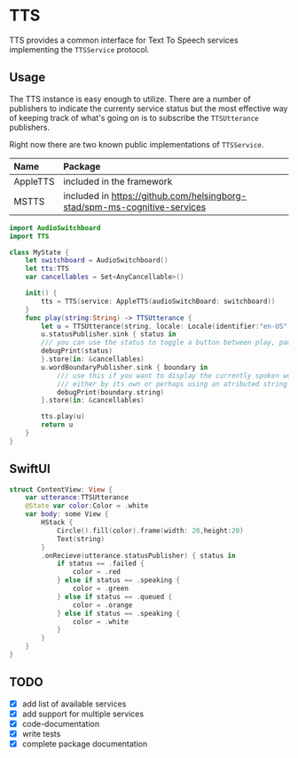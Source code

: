 # TTS

TTS provides a common interface for Text To Speech services implementing the `TTSService` protocol.

## Usage 
The TTS instance is easy enough to utilize. There are a number of publishers to indicate the currenty service status but the most effective way of keeping track of what's going on is to subscribe the `TTSUtterance` publishers. 

Right now there are two known public implementations of `TTSService`.

|Name|Package|
|:--|:--|
|AppleTTS|included in the framework|
|MSTTS| included in https://github.com/helsingborg-stad/spm-ms-cognitive-services|

```swift
import AudioSwitchboard
import TTS

class MyState {
    let switchboard = AudioSwitchboard()
    let tts:TTS
    var cancellables = Set<AnyCancellable>()

    init() {
        tts = TTS(service: AppleTTS(audioSwitchBoard: switchboard))
    }
    func play(string:String) -> TTSUtterance {
        let u = TTSUtterance(string, locale: Locale(identifier:"en-US"))
        u.statusPublisher.sink { status in
        /// you can use the status to toggle a button between play, pause or stop 
        debugPrint(status)
        }.store(in: &cancellables)
        u.wordBoundaryPublisher.sink { boundary in
            /// use this if you want to display the currently spoken word, 
            /// either by its own or perhaps using an atributed string
            debugPrint(boundary.string)
        }.store(in: &cancellables)

        tts.play(u)
        return u
    }
}
```

## SwiftUI

```swift
struct ContentView: View {
    var utterance:TTSUtterance
    @State var color:Color = .white
    var body: some View {
        HStack {
            Circle().fill(color).frame(width: 20,height:20)
            Text(string)    
        }
        .onRecieve(utterance.statusPublisher) { status in 
            if status == .failed {
                color = .red
            } else if status == .speaking {
                color = .green
            } else if status == .queued {
                color = .orange
            } else if status == .speaking {
                color = .white
            }
        }
    }
}
```

## TODO

- [x] add list of available services
- [x] add support for multiple services
- [x] code-documentation
- [x] write tests
- [x] complete package documentation
